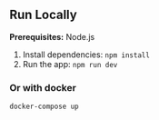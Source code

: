 ## Run Locally

**Prerequisites:**  Node.js


1. Install dependencies:
   `npm install`
3. Run the app:
   `npm run dev`

### Or with docker
```
docker-compose up
```
